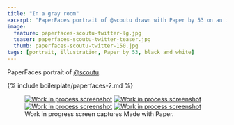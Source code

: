 ```yaml
---
title: "In a gray room"
excerpt: "PaperFaces portrait of @scoutu drawn with Paper by 53 on an iPad."
image: 
  feature: paperfaces-scoutu-twitter-lg.jpg
  teaser: paperfaces-scoutu-twitter-teaser.jpg
  thumb: paperfaces-scoutu-twitter-150.jpg
tags: [portrait, illustration, Paper by 53, black and white]
---
```


PaperFaces portrait of [@scoutu](http://twitter.com/scoutu).

{% include boilerplate/paperfaces-2.md %}

<figure class="third">
	<a href="{{ site.url }}/assets/images/paperfaces-scoutu-process-1-lg.jpg"><img src="{{ site.url }}/assets/images/paperfaces-scoutu-process-1-600.jpg" alt="Work in process screenshot"></a>
	<a href="{{ site.url }}/assets/images/paperfaces-scoutu-process-2-lg.jpg"><img src="{{ site.url }}/assets/images/paperfaces-scoutu-process-2-600.jpg" alt="Work in process screenshot"></a>
	<a href="{{ site.url }}/assets/images/paperfaces-scoutu-process-3-lg.jpg"><img src="{{ site.url }}/assets/images/paperfaces-scoutu-process-3-600.jpg" alt="Work in process screenshot"></a>
  <a href="{{ site.url }}/assets/images/paperfaces-scoutu-process-4-lg.jpg"><img src="{{ site.url }}/assets/images/paperfaces-scoutu-process-4-600.jpg" alt="Work in process screenshot"></a>
	<figcaption>Work in progress screen captures Made with Paper.</figcaption>
</figure>